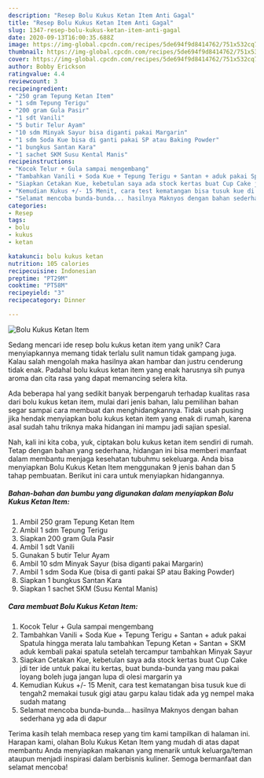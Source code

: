 ```yaml
---
description: "Resep Bolu Kukus Ketan Item Anti Gagal"
title: "Resep Bolu Kukus Ketan Item Anti Gagal"
slug: 1347-resep-bolu-kukus-ketan-item-anti-gagal
date: 2020-09-13T16:00:35.688Z
image: https://img-global.cpcdn.com/recipes/5de694f9d8414762/751x532cq70/bolu-kukus-ketan-item-foto-resep-utama.jpg
thumbnail: https://img-global.cpcdn.com/recipes/5de694f9d8414762/751x532cq70/bolu-kukus-ketan-item-foto-resep-utama.jpg
cover: https://img-global.cpcdn.com/recipes/5de694f9d8414762/751x532cq70/bolu-kukus-ketan-item-foto-resep-utama.jpg
author: Bobby Erickson
ratingvalue: 4.4
reviewcount: 3
recipeingredient:
- "250 gram Tepung Ketan Item"
- "1 sdm Tepung Terigu"
- "200 gram Gula Pasir"
- "1 sdt Vanili"
- "5 butir Telur Ayam"
- "10 sdm Minyak Sayur bisa diganti pakai Margarin"
- "1 sdm Soda Kue bisa di ganti pakai SP atau Baking Powder"
- "1 bungkus Santan Kara"
- "1 sachet SKM Susu Kental Manis"
recipeinstructions:
- "Kocok Telur + Gula sampai mengembang"
- "Tambahkan Vanili + Soda Kue + Tepung Terigu + Santan + aduk pakai Spatula hingga merata lalu tambahkan Tepung Ketan + Santan + SKM aduk kembali pakai spatula setelah tercampur tambahkan Minyak Sayur"
- "Siapkan Cetakan Kue, kebetulan saya ada stock kertas buat Cup Cake jdi ter ide untuk pakai itu kertas, buat bunda-bunda yang mau pakai loyang boleh juga jangan lupa di olesi margarin ya"
- "Kemudian Kukus +/- 15 Menit, cara test kematangan bisa tusuk kue di tengah2 memakai tusuk gigi atau garpu kalau tidak ada yg nempel maka sudah matang"
- "Selamat mencoba bunda-bunda... hasilnya Maknyos dengan bahan sederhana yg ada di dapur"
categories:
- Resep
tags:
- bolu
- kukus
- ketan

katakunci: bolu kukus ketan 
nutrition: 105 calories
recipecuisine: Indonesian
preptime: "PT29M"
cooktime: "PT58M"
recipeyield: "3"
recipecategory: Dinner

---
```



![Bolu Kukus Ketan Item](https://img-global.cpcdn.com/recipes/5de694f9d8414762/751x532cq70/bolu-kukus-ketan-item-foto-resep-utama.jpg)

Sedang mencari ide resep bolu kukus ketan item yang unik? Cara menyiapkannya memang tidak terlalu sulit namun tidak gampang juga. Kalau salah mengolah maka hasilnya akan hambar dan justru cenderung tidak enak. Padahal bolu kukus ketan item yang enak harusnya sih punya aroma dan cita rasa yang dapat memancing selera kita.



Ada beberapa hal yang sedikit banyak berpengaruh terhadap kualitas rasa dari bolu kukus ketan item, mulai dari jenis bahan, lalu pemilihan bahan segar sampai cara membuat dan menghidangkannya. Tidak usah pusing jika hendak menyiapkan bolu kukus ketan item yang enak di rumah, karena asal sudah tahu triknya maka hidangan ini mampu jadi sajian spesial.


Nah, kali ini kita coba, yuk, ciptakan bolu kukus ketan item sendiri di rumah. Tetap dengan bahan yang sederhana, hidangan ini bisa memberi manfaat dalam membantu menjaga kesehatan tubuhmu sekeluarga. Anda bisa menyiapkan Bolu Kukus Ketan Item menggunakan 9 jenis bahan dan 5 tahap pembuatan. Berikut ini cara untuk menyiapkan hidangannya.

<!--inarticleads1-->

##### Bahan-bahan dan bumbu yang digunakan dalam menyiapkan Bolu Kukus Ketan Item:

1. Ambil 250 gram Tepung Ketan Item
1. Ambil 1 sdm Tepung Terigu
1. Siapkan 200 gram Gula Pasir
1. Ambil 1 sdt Vanili
1. Gunakan 5 butir Telur Ayam
1. Ambil 10 sdm Minyak Sayur (bisa diganti pakai Margarin)
1. Ambil 1 sdm Soda Kue (bisa di ganti pakai SP atau Baking Powder)
1. Siapkan 1 bungkus Santan Kara
1. Siapkan 1 sachet SKM (Susu Kental Manis)




<!--inarticleads2-->

##### Cara membuat Bolu Kukus Ketan Item:

1. Kocok Telur + Gula sampai mengembang
1. Tambahkan Vanili + Soda Kue + Tepung Terigu + Santan + aduk pakai Spatula hingga merata lalu tambahkan Tepung Ketan + Santan + SKM aduk kembali pakai spatula setelah tercampur tambahkan Minyak Sayur
1. Siapkan Cetakan Kue, kebetulan saya ada stock kertas buat Cup Cake jdi ter ide untuk pakai itu kertas, buat bunda-bunda yang mau pakai loyang boleh juga jangan lupa di olesi margarin ya
1. Kemudian Kukus +/- 15 Menit, cara test kematangan bisa tusuk kue di tengah2 memakai tusuk gigi atau garpu kalau tidak ada yg nempel maka sudah matang
1. Selamat mencoba bunda-bunda... hasilnya Maknyos dengan bahan sederhana yg ada di dapur




Terima kasih telah membaca resep yang tim kami tampilkan di halaman ini. Harapan kami, olahan Bolu Kukus Ketan Item yang mudah di atas dapat membantu Anda menyiapkan makanan yang menarik untuk keluarga/teman ataupun menjadi inspirasi dalam berbisnis kuliner. Semoga bermanfaat dan selamat mencoba!
